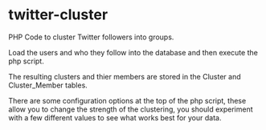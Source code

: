 # twitter-cluster
PHP Code to cluster Twitter followers into groups.

Load the users and who they follow into the database and then execute the php script.

The resulting clusters and thier members are stored in the Cluster and Cluster_Member tables.

There are some configuration options at the top of the php script, these allow you to change the strength of the clustering, you should experiment with a few different values to see what works best for your data.


